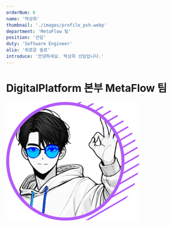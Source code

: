 ```yaml
---
orderNum: 6
name: '박상희'
thumbnail: './images/profile_psh.webp'
department: 'MetaFlow 팀'
position: '선임'
duty: 'Software Engineer'
alia: '외로운 솔로'
introduce: '안녕하세요. 박상희 선임입니다.'
---
```


# DigitalPlatform 본부 MetaFlow 팀

![Git Commit Message Example](images/profile_psh.webp)
